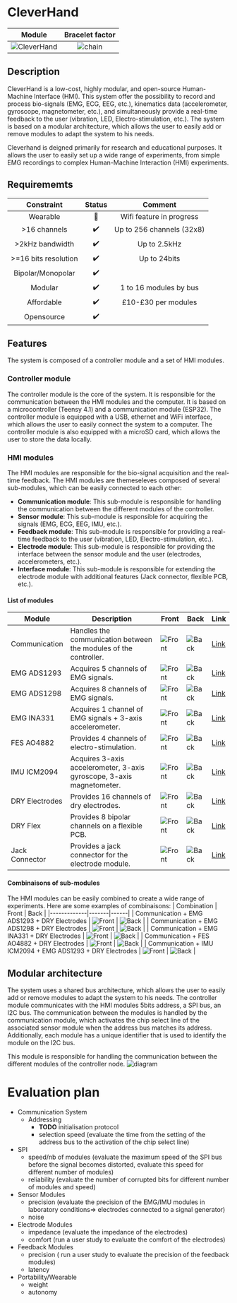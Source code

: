 # CleverHand
Module        |  Bracelet factor
:-------------------------:|:-------------------------:
![CleverHand](docs/anim.gif) |  ![chain](docs/bracelet_one.png)


## Description

CleverHand is a low-cost, highly modular, and open-source Human-Machine Interface (HMI). This system offer the possibility to record and process bio-signals (EMG, ECG, EEG, etc.), kinematics data (accelerometer, gyroscope, magnetometer, etc.), and simultaneously provide a real-time feedback to the user (vibration, LED, Electro-stimulation, etc.). The system is based on a modular architecture, which allows the user to easily add or remove modules to adapt the system to his needs.

Cleverhand is deigned primarily for research and educational purposes. It allows the user to easily set up a wide range of experiments, from simple EMG recordings to complex Human-Machine Interaction (HMI) experiments. 

## Requirememts
| **Constraint** |Status|Comment|
:---:|:---:|:---:|
|Wearable | :hammer:| Wifi feature in progress|
|>16 channels | :heavy_check_mark:| Up to 256 channels (32x8) |
|>2kHz bandwidth|:heavy_check_mark:| Up to 2.5kHz|
|>=16 bits resolution|:heavy_check_mark:| Up to 24bits|
|Bipolar/Monopolar |:heavy_check_mark:||
|Modular | :heavy_check_mark:| 1 to 16 modules by bus|
|Affordable | :heavy_check_mark:| £10-£30 per modules|
|Opensource |:heavy_check_mark:||



## Features
The system is composed of a controller module and a set of HMI modules. 

### Controller module
The controller module is the core of the system. It is responsible for the communication between the HMI modules and the computer. It is based on a microcontroller (Teensy 4.1) and a communication module (ESP32). The controller module is equipped with a USB, ethernet and WiFi interface, which allows the user to easily connect the system to a computer. The controller module is also equipped with a microSD card, which allows the user to store the data locally.

### HMI modules
The HMI modules are responsible for the bio-signal acquisition and the real-time feedback. The HMI modules are themeseleves composed of several sub-modules, which can be easily connected to each other:

- **Communication module**: This sub-module is responsible for handling the communication between the different modules of the controller.
- **Sensor module**: This sub-module is responsible for acquiring the signals (EMG, ECG, EEG, IMU, etc.).
- **Feedback module**: This sub-module is responsible for providing a real-time feedback to the user (vibration, LED, Electro-stimulation, etc.).
- **Electrode module**: This sub-module is responsible for providing the interface between the sensor module and the user (electrodes, accelerometers, etc.).
- **Interface module**: This sub-module is responsible for extending the electrode module with additional features (Jack connector, flexible PCB, etc.).

#### List of modules

| Module | Description | Front | Back | Link |
|--------|-------------|-------|------|--|
| Communication | Handles the communication between the modules of the controller. | ![Front](3d_model/modules/render/COM_MOD_front.png) | ![Back](3d_model/modules/render/COM_MOD_back.png) | [Link](KiCad/modules/COM_MOD/README.md) |
| EMG ADS1293  | Acquires 5 channels of EMG signals. | ![Front](3d_model/modules/render/EMG_DAQ_ADS1293_front.png) | ![Back](3d_model/modules/render/EMG_DAQ_ADS1293_back.png) | [Link](KiCad/modules/EMG_DAQ_ADS1293/README.md) |
| EMG ADS1298  | Acquires 8 channels of EMG signals. | ![Front](3d_model/modules/render/EMG_DAQ_ADS1298_front.png) | ![Back](3d_model/modules/render/EMG_DAQ_ADS1298_back.png) | [Link](KiCad/modules/EMG_DAQ_ADS1298/README.md) |
| EMG INA331   | Acquires 1 channel of EMG signals + 3-axis accelerometer. | ![Front](3d_model/modules/render/EMG_INA331_front.png) | ![Back](3d_model/modules/render/EMG_INA331_back.png) | [Link](KiCad/modules/EMG_INA331/README.md) |
| FES AO4882   | Provides 4 channels of electro-stimulation. | ![Front](3d_model/modules/render/FES_AO4882_front.png) | ![Back](3d_model/modules/render/FES_AO4882_back.png) | [Link](KiCad/modules/FES_AO4882/README.md) |
| IMU ICM2094  | Acquires 3-axis accelerometer, 3-axis gyroscope, 3-axis magnetometer. | ![Front](3d_model/modules/render/IMU_ICM2094_front.png) | ![Back](3d_model/modules/render/IMU_ICM2094_back.png) | [Link](KiCad/modules/IMU_ICM2094/README.md) |
| DRY Electrodes | Provides 16 channels of dry electrodes. | ![Front](3d_model/modules/render/DRY_ELECTRODES_front.png) | ![Back](3d_model/modules/render/DRY_ELECTRODES_back.png) | [Link](KiCad/modules/DRY_ELECTRODES/README.md) |
| DRY Flex | Provides 8 bipolar channels on a flexible PCB. | ![Front](3d_model/modules/render/DRY_FLEX_front.png) | ![Back](3d_model/modules/render/DRY_FLEX_back.png) | [Link](KiCad/modules/DRY_FLEX/README.md) |
| Jack Connector | Provides a jack connector for the electrode module. | ![Front](3d_model/modules/render/JACK_CONN_front.png) | ![Back](3d_model/modules/render/JACK_CONN_back.png) | [Link](KiCad/modules/JACK_CONN/README.md) |


#### Combinaisons of sub-modules
The HMI modules can be easily combined to create a wide range of experiments. Here are some examples of combinaisons:
| Combination | Front | Back |
|-------------|-------|------|
| Communication + EMG ADS1293 + DRY Electrodes | ![Front](3d_model/modules/render/combination_1_front.png) | ![Back](3d_model/modules/render/combination_1_back.png) |
| Communication + EMG ADS1298 + DRY Electrodes | ![Front](3d_model/modules/render/combination_2_front.png) | ![Back](3d_model/modules/render/combination_2_back.png) |
| Communication + EMG INA331 + DRY Electrodes | ![Front](3d_model/modules/render/combination_3_front.png) | ![Back](3d_model/modules/render/combination_3_back.png) |
| Communication + FES AO4882 + DRY Electrodes | ![Front](3d_model/modules/render/combination_4_front.png) | ![Back](3d_model/modules/render/combination_4_back.png) |
| Communication + IMU ICM2094 + EMG ADS1293 + DRY Electrodes | ![Front](3d_model/modules/render/combination_5_front.png) | ![Back](3d_model/modules/render/combination_5_back.png) |


## Modular architecture

The system uses a shared bus architecture, which allows the user to easily add or remove modules to adapt the system to his needs. The controller module communicates with the HMI modules 5bits address, a SPI bus, an I2C bus. The communication between the modules is handled by the communication module, which activates the chip select line of the associated sensor module when the address bus matches its address. Additionally, each module has a unique identifier that is used to identify the module on the I2C bus.

This module is responsible for handling the communication between the different modules of the controller node.
![diagram](docs/diagram.drawio.svg)

# Evaluation plan
- Communication System
    - Addressing
        - **TODO** initialisation protocol
        - selection speed (evaluate the time from the setting of the address bus to the activation of the chip select line)
 - SPI
    - speed/nb of modules (evaluate the maximum speed of the SPI bus before the signal becomes distorted, evaluate this speed for different number of modules)
    - reliability (evaluate the number of corrupted bits for different number of modules and speed)
- Sensor Modules
    - precision (evaluate the precision of the EMG/IMU modules in laboratory conditions=> electrodes connected to a signal generator)
    - noise 
- Electrode Modules
    - impedance (evaluate the impedance of the electrodes) 
    - comfort (run a user study to evaluate the comfort of the electrodes)
- Feedback Modules
    - precision ( run a user study to evaluate the precision of the feedback modules)
    - latency
- Portability/Wearable
    - weight
    - autonomy